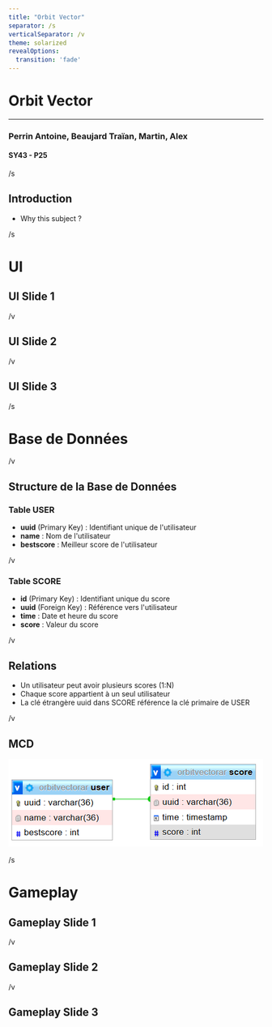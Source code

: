 ```yaml
---
title: "Orbit Vector"
separator: /s
verticalSeparator: /v
theme: solarized
revealOptions:
  transition: 'fade'
---
```



<!-- .slide: data-background="./background.png" -->

# Orbit Vector

---

### Perrin Antoine, Beaujard Traïan, Martin, Alex
#### SY43 - P25

/s

## Introduction

- Why this subject ?

/s

# UI

## UI Slide 1

/v

## UI Slide 2

/v

## UI Slide 3

/s

# Base de Données

/v

## Structure de la Base de Données

### Table USER
- **uuid** (Primary Key) : Identifiant unique de l'utilisateur
- **name** : Nom de l'utilisateur
- **bestscore** : Meilleur score de l'utilisateur

/v

### Table SCORE
- **id** (Primary Key) : Identifiant unique du score
- **uuid** (Foreign Key) : Référence vers l'utilisateur
- **time** : Date et heure du score
- **score** : Valeur du score

/v

## Relations
- Un utilisateur peut avoir plusieurs scores (1:N)
- Chaque score appartient à un seul utilisateur
- La clé étrangère uuid dans SCORE référence la clé primaire de USER

/v

## MCD

![MCD](MCD.png)

/s

# Gameplay

## Gameplay Slide 1

/v

## Gameplay Slide 2

/v

## Gameplay Slide 3